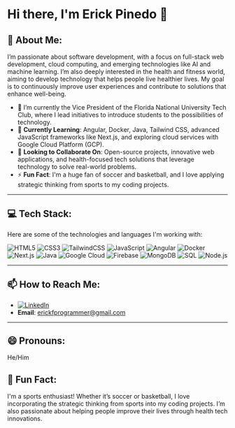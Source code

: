 # Hi there, I'm Erick Pinedo 👋

## 👀 About Me:
I’m passionate about software development, with a focus on full-stack web development, cloud computing, and emerging technologies like AI and machine learning. I’m also deeply interested in the health and fitness world, aiming to develop technology that helps people live healthier lives. My goal is to continuously improve user experiences and contribute to solutions that enhance well-being.

- 🔭 I’m currently the Vice President of the Florida National University Tech Club, where I lead initiatives to introduce students to the possibilities of technology.
- 🌱 **Currently Learning**: Angular, Docker, Java, Tailwind CSS, advanced JavaScript frameworks like Next.js, and exploring cloud services with Google Cloud Platform (GCP).
- 💼 **Looking to Collaborate On**: Open-source projects, innovative web applications, and health-focused tech solutions that leverage technology to solve real-world problems.
- ⚡ **Fun Fact**: I'm a huge fan of soccer and basketball, and I love applying strategic thinking from sports to my coding projects.

---

## 💻 Tech Stack:
Here are some of the technologies and languages I'm working with:

![HTML5](https://img.shields.io/badge/html5-%23E34F26.svg?style=for-the-badge&logo=html5&logoColor=white)
![CSS3](https://img.shields.io/badge/css3-%231572B6.svg?style=for-the-badge&logo=css3&logoColor=white)
![TailwindCSS](https://img.shields.io/badge/tailwindcss-%2338B2AC.svg?style=for-the-badge&logo=tailwind-css&logoColor=white)
![JavaScript](https://img.shields.io/badge/javascript-%23323330.svg?style=for-the-badge&logo=javascript&logoColor=%23F7DF1E)
![Angular](https://img.shields.io/badge/angular-%23DD0031.svg?style=for-the-badge&logo=angular&logoColor=white)
![Docker](https://img.shields.io/badge/docker-%230db7ed.svg?style=for-the-badge&logo=docker&logoColor=white)
![Next.js](https://img.shields.io/badge/Next.js-black?style=for-the-badge&logo=next.js&logoColor=white)
![Java](https://img.shields.io/badge/Java-%23ED8B00.svg?style=for-the-badge&logo=java&logoColor=white)
![Google Cloud](https://img.shields.io/badge/google%20cloud-%234285F4.svg?style=for-the-badge&logo=google-cloud&logoColor=white)
![Firebase](https://img.shields.io/badge/firebase-%23FFCA28.svg?style=for-the-badge&logo=firebase&logoColor=white)
![MongoDB](https://img.shields.io/badge/mongodb-%2347A248.svg?style=for-the-badge&logo=mongodb&logoColor=white)
![SQL](https://img.shields.io/badge/sql-%230074a3.svg?style=for-the-badge&logo=sqlite&logoColor=white)
![Node.js](https://img.shields.io/badge/node.js-%2343853D.svg?style=for-the-badge&logo=node.js&logoColor=white)

---

## 📫 How to Reach Me:
- [![LinkedIn](https://img.shields.io/badge/LinkedIn-%230A66C2.svg?style=for-the-badge&logo=linkedin&logoColor=white)](https://www.linkedin.com/in/erick-pinedo-murgas-a27332272/)
- **Email**: erickfprogrammer@gmail.com

---

## 😄 Pronouns:
He/Him

## 🌟 Fun Fact:
I'm a sports enthusiast! Whether it’s soccer or basketball, I love incorporating the strategic thinking from sports into my coding projects. I’m also passionate about helping people improve their lives through health tech innovations.
